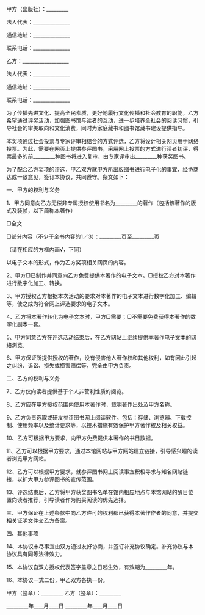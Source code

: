 
 



甲方（出版社）：_________




法人代表：_______________




通信地址：_______________




联系电话：_______________　　




乙方：___________________




法人代表：_______________




通信地址：_______________




联系电话：_______________




为了传播先进文化、提高全民素质，更好地履行文化传播和社会教育的职能，乙方希望通过评奖活动，加强图书馆与读者的互动，进一步培养全社会的阅读习惯，引导社会的审美取向和文化消费，同时为家庭藏书和图书馆藏书建设提供指导。




本奖项通过社会投票与专家评审相结合的方式评选，乙方将设计相关网页用于网络投票。为此，需要在网页上提供参评图书，采用网上投票的方式进行读者初评，得票最多的前_________种图书将进入复审，由专家评审出_________种获奖图书。




为了配合乙方奖项的评选，甲乙双方就甲方所出版图书进行电子化的事宜，经协商达成一致意见，签订本协议，共同遵守。条文如下：




一、甲方的权利与义务




1、甲方同意向乙方无偿非专属授权使用书名为_________的著作（包括该著作的版式及装帧，以下简称本著作）




□全文




□部分内容（不少于全书内容的1／3）：_________页至_________页




（请在相应的方框内画√，下同）




以电子文本的形式，作为乙方奖项相关网页的内容。




2、甲方□已制作并同意向乙方免费提供本著作的电子文本。□授权乙方对本著作进行数字化加工、转换。




3、甲方授权乙方根据本次活动的要求对本著作的电子文本进行数字化加工、编辑等，使之成为符合网上评选要求的电子文本。




4、乙方将本著作转化为电子文本时，甲方□需要；□不需要免费获得本著作的数字化副本一套。




5、甲方同意乙方在评选活动结束后，在乙方网站上继续提供本著作电子文本的网络浏览。




6、甲方保证所提供授权的著作，没有侵害他人著作权和其他权利，如有因此引起之纠纷、诉讼、损失或损害赔偿等，完全由甲方负责。




二、乙方的权利与义务




7、乙方仅向读者提供基于个人非营利性质的阅览。




8、乙方应在甲方授权范围内使用本著作时，载明著作出处及甲方名称。




9、乙方负责选取或研发参评图书网上阅读软件。包括：存储、浏览器、下载控制、使用频率以及统计要求等，以技术措施有效保护甲方著作权及相关权益。




10、乙方可根据甲方要求，向甲方免费提供本著作的书目数据。




11、乙方可以根据甲方要求，通过本馆网站与甲方网站建立链接，引导感兴趣的读者浏览甲方网站。




12、乙方可以根据甲方要求，就参评图书网上阅读事宜积极寻求与知名网站链接，以扩大甲方参评图书的宣传范围。




13、评选结束后，乙方将甲方获奖图书名单在馆内相应地点与本馆网站的醒目位置向读者推荐，引导读者作为购买阅读的优先选择。




三、甲方保证在上述条款中向乙方许可的权利都已获得本著作作者的同意，并提交相关证明文件交乙方备案。




四、其他事项




14、本协议未尽事宜由双方通过友好协商，并签订补充协议确定。补充协议与本协议具有同等法律效力。




15、本协议自双方授权代表签字盖章之日起生效，有效期为_________年。




16、本协议一式二份，甲乙双方各执一份。




甲方（签章）：_________   乙方（签章）：_________




_________年____月____日   _________年____月____日

 


 

 
 
 
 
 
  


  
 

  


  


  
 
 
 
 

